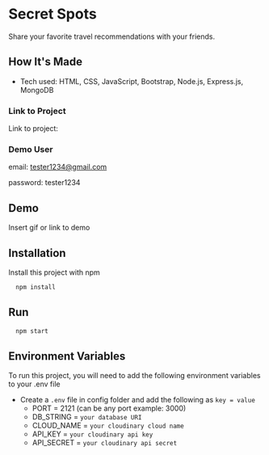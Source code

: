 
# Secret Spots

Share your favorite travel recommendations with your friends.



## How It's Made

- Tech used: HTML, CSS, JavaScript, Bootstrap, Node.js, Express.js, MongoDB


### Link to Project

Link to project: 

### Demo User

email: tester1234@gmail.com

password: tester1234
## Demo

Insert gif or link to demo


## Installation

Install this project with npm

```bash
  npm install
```


## Run

```bash
  npm start
```

## Environment Variables

To run this project, you will need to add the following environment variables to your .env file


- Create a `.env` file in config folder and add the following as `key = value`
  - PORT = 2121 (can be any port example: 3000)
  - DB_STRING = `your database URI`
  - CLOUD_NAME = `your cloudinary cloud name`
  - API_KEY = `your cloudinary api key`
  - API_SECRET = `your cloudinary api secret`